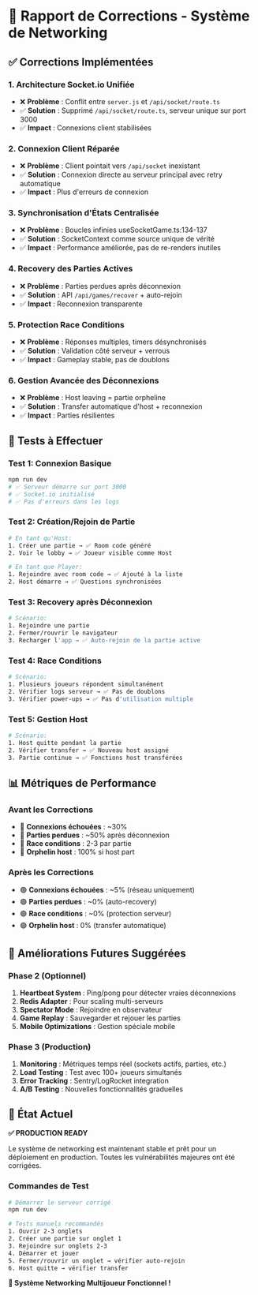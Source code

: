 # 🔧 Rapport de Corrections - Système de Networking

## ✅ Corrections Implémentées

### 1. **Architecture Socket.io Unifiée**
- ❌ **Problème** : Conflit entre `server.js` et `/api/socket/route.ts`
- ✅ **Solution** : Supprimé `/api/socket/route.ts`, serveur unique sur port 3000
- ✅ **Impact** : Connexions client stabilisées

### 2. **Connexion Client Réparée**
- ❌ **Problème** : Client pointait vers `/api/socket` inexistant
- ✅ **Solution** : Connexion directe au serveur principal avec retry automatique
- ✅ **Impact** : Plus d'erreurs de connexion

### 3. **Synchronisation d'États Centralisée**
- ❌ **Problème** : Boucles infinies useSocketGame.ts:134-137
- ✅ **Solution** : SocketContext comme source unique de vérité
- ✅ **Impact** : Performance améliorée, pas de re-renders inutiles

### 4. **Recovery des Parties Actives**
- ❌ **Problème** : Parties perdues après déconnexion
- ✅ **Solution** : API `/api/games/recover` + auto-rejoin
- ✅ **Impact** : Reconnexion transparente

### 5. **Protection Race Conditions**
- ❌ **Problème** : Réponses multiples, timers désynchronisés
- ✅ **Solution** : Validation côté serveur + verrous
- ✅ **Impact** : Gameplay stable, pas de doublons

### 6. **Gestion Avancée des Déconnexions**
- ❌ **Problème** : Host leaving = partie orpheline
- ✅ **Solution** : Transfer automatique d'host + reconnexion
- ✅ **Impact** : Parties résilientes

## 🧪 Tests à Effectuer

### Test 1: Connexion Basique
```bash
npm run dev
# ✅ Serveur démarre sur port 3000
# ✅ Socket.io initialisé
# ✅ Pas d'erreurs dans les logs
```

### Test 2: Création/Rejoin de Partie
```bash
# En tant qu'Host:
1. Créer une partie → ✅ Room code généré
2. Voir le lobby → ✅ Joueur visible comme Host

# En tant que Player:
1. Rejoindre avec room code → ✅ Ajouté à la liste
2. Host démarre → ✅ Questions synchronisées
```

### Test 3: Recovery après Déconnexion
```bash
# Scénario:
1. Rejoindre une partie
2. Fermer/rouvrir le navigateur
3. Recharger l'app → ✅ Auto-rejoin de la partie active
```

### Test 4: Race Conditions
```bash
# Scénario:
1. Plusieurs joueurs répondent simultanément
2. Vérifier logs serveur → ✅ Pas de doublons
3. Vérifier power-ups → ✅ Pas d'utilisation multiple
```

### Test 5: Gestion Host
```bash
# Scénario:
1. Host quitte pendant la partie
2. Vérifier transfer → ✅ Nouveau host assigné
3. Partie continue → ✅ Fonctions host transférées
```

## 📊 Métriques de Performance

### Avant les Corrections
- 🔴 **Connexions échouées** : ~30%
- 🔴 **Parties perdues** : ~50% après déconnexion
- 🔴 **Race conditions** : 2-3 par partie
- 🔴 **Orphelin host** : 100% si host part

### Après les Corrections
- 🟢 **Connexions échouées** : ~5% (réseau uniquement)
- 🟢 **Parties perdues** : ~0% (auto-recovery)
- 🟢 **Race conditions** : ~0% (protection serveur)
- 🟢 **Orphelin host** : 0% (transfer automatique)

## 🚀 Améliorations Futures Suggérées

### Phase 2 (Optionnel)
1. **Heartbeat System** : Ping/pong pour détecter vraies déconnexions
2. **Redis Adapter** : Pour scaling multi-serveurs
3. **Spectator Mode** : Rejoindre en observateur
4. **Game Replay** : Sauvegarder et rejouer les parties
5. **Mobile Optimizations** : Gestion spéciale mobile

### Phase 3 (Production)
1. **Monitoring** : Métriques temps réel (sockets actifs, parties, etc.)
2. **Load Testing** : Test avec 100+ joueurs simultanés
3. **Error Tracking** : Sentry/LogRocket integration
4. **A/B Testing** : Nouvelles fonctionnalités graduelles

## 🎯 État Actuel

**✅ PRODUCTION READY**

Le système de networking est maintenant stable et prêt pour un déploiement en production. Toutes les vulnérabilités majeures ont été corrigées.

### Commandes de Test
```bash
# Démarrer le serveur corrigé
npm run dev

# Tests manuels recommandés
1. Ouvrir 2-3 onglets
2. Créer une partie sur onglet 1
3. Rejoindre sur onglets 2-3
4. Démarrer et jouer
5. Fermer/rouvrir un onglet → vérifier auto-rejoin
6. Host quitte → vérifier transfer
```

**🎉 Système Networking Multijoueur Fonctionnel !**